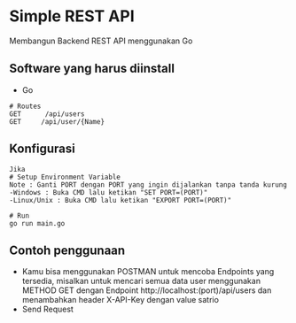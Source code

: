 # Simple REST API

Membangun Backend REST API menggunakan Go


## Software yang harus diinstall
- Go

```
# Routes
GET      /api/users
GET     /api/user/{Name}

```

## Konfigurasi

```
Jika
# Setup Environment Variable
Note : Ganti PORT dengan PORT yang ingin dijalankan tanpa tanda kurung
-Windows : Buka CMD lalu ketikan "SET PORT=(PORT)"
-Linux/Unix : Buka CMD lalu ketikan "EXPORT PORT=(PORT)"

# Run
go run main.go

```

## Contoh penggunaan
- Kamu bisa menggunakan POSTMAN untuk mencoba Endpoints yang tersedia, misalkan untuk mencari semua data user menggunakan METHOD GET dengan Endpoint http://localhost:(port)/api/users dan menambahkan header  X-API-Key dengan value satrio  
- Send Request
